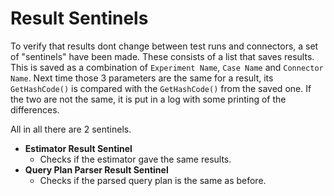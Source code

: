 ﻿# Result Sentinels
To verify that results dont change between test runs and connectors, a set of "sentinels" have been made.
These consists of a list that saves results. This is saved as a combination of `Experiment Name`, `Case Name` and `Connector Name`.
Next time those 3 parameters are the same for a result, its `GetHashCode()` is compared with the `GetHashCode()` from the saved one.
If the two are not the same, it is put in a log with some printing of the differences.

All in all there are 2 sentinels.
* **Estimator Result Sentinel**
  * Checks if the estimator gave the same results.
* **Query Plan Parser Result Sentinel**
  * Checks if the parsed query plan is the same as before.